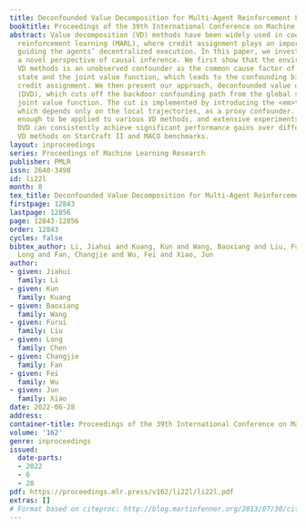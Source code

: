 ```yaml
---
title: Deconfounded Value Decomposition for Multi-Agent Reinforcement Learning
booktitle: Proceedings of the 39th International Conference on Machine Learning
abstract: Value decomposition (VD) methods have been widely used in cooperative multi-agent
  reinforcement learning (MARL), where credit assignment plays an important role in
  guiding the agents’ decentralized execution. In this paper, we investigate VD from
  a novel perspective of causal inference. We first show that the environment in existing
  VD methods is an unobserved confounder as the common cause factor of the global
  state and the joint value function, which leads to the confounding bias on learning
  credit assignment. We then present our approach, deconfounded value decomposition
  (DVD), which cuts off the backdoor confounding path from the global state to the
  joint value function. The cut is implemented by introducing the <em>trajectory graph</em>,
  which depends only on the local trajectories, as a proxy confounder. DVD is general
  enough to be applied to various VD methods, and extensive experiments show that
  DVD can consistently achieve significant performance gains over different state-of-the-art
  VD methods on StarCraft II and MACO benchmarks.
layout: inproceedings
series: Proceedings of Machine Learning Research
publisher: PMLR
issn: 2640-3498
id: li22l
month: 0
tex_title: Deconfounded Value Decomposition for Multi-Agent Reinforcement Learning
firstpage: 12843
lastpage: 12856
page: 12843-12856
order: 12843
cycles: false
bibtex_author: Li, Jiahui and Kuang, Kun and Wang, Baoxiang and Liu, Furui and Chen,
  Long and Fan, Changjie and Wu, Fei and Xiao, Jun
author:
- given: Jiahui
  family: Li
- given: Kun
  family: Kuang
- given: Baoxiang
  family: Wang
- given: Furui
  family: Liu
- given: Long
  family: Chen
- given: Changjie
  family: Fan
- given: Fei
  family: Wu
- given: Jun
  family: Xiao
date: 2022-06-28
address:
container-title: Proceedings of the 39th International Conference on Machine Learning
volume: '162'
genre: inproceedings
issued:
  date-parts:
  - 2022
  - 6
  - 28
pdf: https://proceedings.mlr.press/v162/li22l/li22l.pdf
extras: []
# Format based on citeproc: http://blog.martinfenner.org/2013/07/30/citeproc-yaml-for-bibliographies/
---
```


